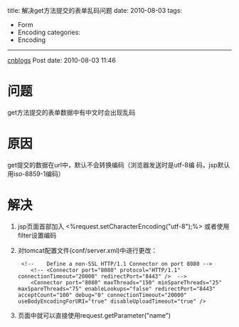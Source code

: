 title: 解决get方法提交的表单乱码问题
date: 2010-08-03
tags:
  - Form
  - Encoding
categories:
  - Encoding
---

[cnblogs](http://www.cnblogs.com/pcy0/archive/2010/08/03/1791048.html) Post date: 2010-08-03 11:46

问题
====

get方法提交的表单数据中有中文时会出现乱码

原因
====

get提交的数据在url中，默认不会转换编码（浏览器发送时是utf-8编 码，jsp默认用iso-8859-1编码）

解决
====

1.  jsp页面首部加入 \<%request.setCharacterEncoding("utf-8");%\> 或者使用filter设置编码
2.  对tomcat配置文件(conf/server.xml)中进行更改：

    ~~~~ 
     <!--    Define a non-SSL HTTP/1.1 Connector on port 8080 -->
        <!-- <Connector port="8080" protocol="HTTP/1.1" connectionTimeout="20000" redirectPort="8443" />  -->
        <Connector port="8080" maxThreads="150" minSpareThreads="25" maxSpareThreads="75" enableLookups="false" redirectPort="8443" acceptCount="100" debug="0" connectionTimeout="20000" useBodyEncodingForURI="true" disableUploadTimeout="true" /> 
    ~~~~

3.  页面中就可以直接使用request.getParameter("name")

